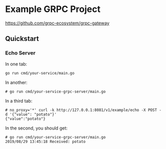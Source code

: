 # Example GRPC Project

https://github.com/grpc-ecosystem/grpc-gateway

## Quickstart

### Echo Server

In one tab:

```
go run cmd/your-service/main.go
```

In another:

```
# go run cmd/your-service-grpc-server/main.go
```

In a third tab:

```
# no_proxy='*' curl -k http://127.0.0.1:8081/v1/example/echo -X POST -d '{"value": "potato"}'
{"value":"potato"}
```

In the second, you should get:

```
# go run cmd/your-service-grpc-server/main.go
2019/08/29 13:45:18 Received: potato
```
